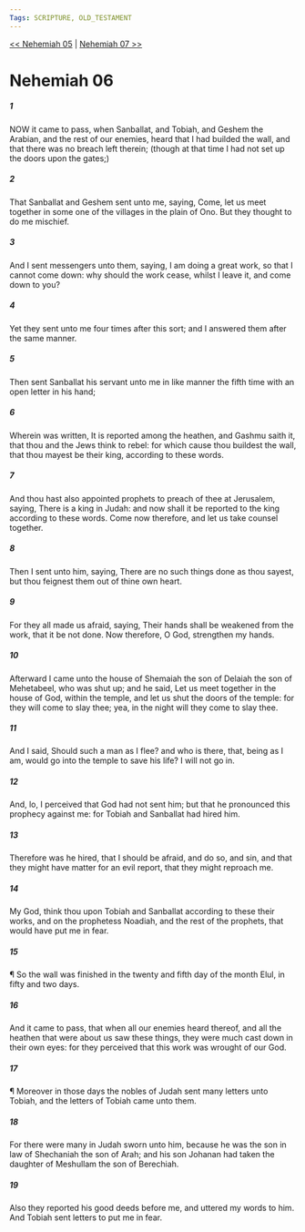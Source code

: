 ```yaml
---
Tags: SCRIPTURE, OLD_TESTAMENT
---
```


[<< Nehemiah 05](OLD_TESTAMENT/16_Nehemiah/Nehemiah_05.md) | [Nehemiah 07 >>](OLD_TESTAMENT/16_Nehemiah/Nehemiah_07.md)

# Nehemiah 06

##### 1
 NOW it came to pass, when Sanballat, and Tobiah, and Geshem the Arabian, and the rest of our enemies, heard that I had builded the wall, and that there was no breach left therein; (though at that time I had not set up the doors upon the gates;)
##### 2
 That Sanballat and Geshem sent unto me, saying, Come, let us meet together in some one of the villages in the plain of Ono.  But they thought to do me mischief.
##### 3
 And I sent messengers unto them, saying, I am doing a great work, so that I cannot come down: why should the work cease, whilst I leave it, and come down to you?
##### 4
 Yet they sent unto me four times after this sort; and I answered them after the same manner.
##### 5
 Then sent Sanballat his servant unto me in like manner the fifth time with an open letter in his hand;
##### 6
 Wherein was written, It is reported among the heathen, and Gashmu saith it, that thou and the Jews think to rebel: for which cause thou buildest the wall, that thou mayest be their king, according to these words.
##### 7
 And thou hast also appointed prophets to preach of thee at Jerusalem, saying, There is a king in Judah: and now shall it be reported to the king according to these words.  Come now therefore, and let us take counsel together.
##### 8
 Then I sent unto him, saying, There are no such things done as thou sayest, but thou feignest them out of thine own heart.
##### 9
 For they all made us afraid, saying, Their hands shall be weakened from the work, that it be not done.  Now therefore, O God, strengthen my hands.
##### 10
 Afterward I came unto the house of Shemaiah the son of Delaiah the son of Mehetabeel, who was shut up; and he said, Let us meet together in the house of God, within the temple, and let us shut the doors of the temple: for they will come to slay thee; yea, in the night will they come to slay thee.
##### 11
 And I said, Should such a man as I flee?  and who is there, that, being as I am, would go into the temple to save his life?  I will not go in.
##### 12
 And, lo, I perceived that God had not sent him; but that he pronounced this prophecy against me: for Tobiah and Sanballat had hired him.
##### 13
 Therefore was he hired, that I should be afraid, and do so, and sin, and that they might have matter for an evil report, that they might reproach me.
##### 14
 My God, think thou upon Tobiah and Sanballat according to these their works, and on the prophetess Noadiah, and the rest of the prophets, that would have put me in fear.
##### 15
 ¶ So the wall was finished in the twenty and fifth day of the month Elul, in fifty and two days.
##### 16
 And it came to pass, that when all our enemies heard thereof, and all the heathen that were about us saw these things, they were much cast down in their own eyes: for they perceived that this work was wrought of our God.
##### 17
 ¶ Moreover in those days the nobles of Judah sent many letters unto Tobiah, and the letters of Tobiah came unto them.
##### 18
 For there were many in Judah sworn unto him, because he was the son in law of Shechaniah the son of Arah; and his son Johanan had taken the daughter of Meshullam the son of Berechiah.
##### 19
 Also they reported his good deeds before me, and uttered my words to him.  And Tobiah sent letters to put me in fear.
